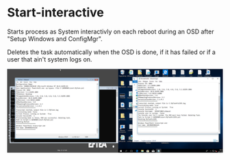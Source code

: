 # Start-interactive
Starts process as System interactivly on each reboot during an OSD after "Setup Windows and ConfigMgr".

Deletes the task automatically when the OSD is done, if it has failed or if a user that ain't system logs on.

![alt text](https://raw.githubusercontent.com/MattiasC85/Start-interactive/master/start-task.png)
